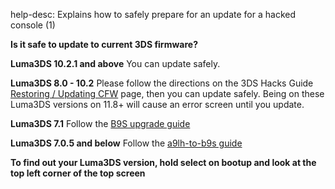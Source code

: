help-desc: Explains how to safely prepare for an update for a hacked console (1)

**Is it safe to update to current 3DS firmware?**

**Luma3DS 10.2.1 and above**
You can update safely.

**Luma3DS 8.0 - 10.2**
Please follow the directions on the 3DS Hacks Guide [Restoring / Updating CFW](https://3ds.hacks.guide/restoring-updating-cfw) page, then you can update safely. Being on these Luma3DS versions on 11.8+ will cause an error screen until you update.

**Luma3DS 7.1**
Follow the [B9S upgrade guide](https://3ds.hacks.guide/updating-b9s)

**Luma3DS 7.0.5 and below**
Follow the [a9lh-to-b9s guide](https://3ds.hacks.guide/a9lh-to-b9s)

**To find out your Luma3DS version, hold select on bootup and look at the top left corner of the top screen**
